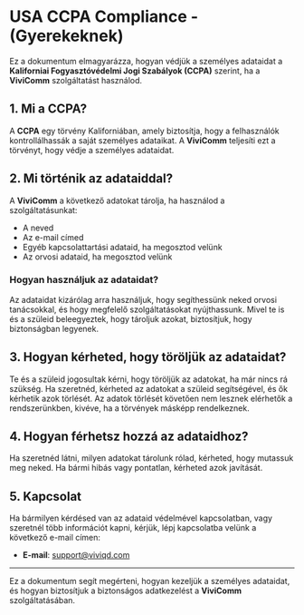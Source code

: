 # USA CCPA Compliance - (Gyerekeknek)

Ez a dokumentum elmagyarázza, hogyan védjük a személyes adataidat a **Kaliforniai Fogyasztóvédelmi Jogi Szabályok (CCPA)** szerint, ha a **ViviComm** szolgáltatást használod.

## 1. Mi a CCPA?

A **CCPA** egy törvény Kaliforniában, amely biztosítja, hogy a felhasználók kontrollálhassák a saját személyes adataikat. A **ViviComm** teljesíti ezt a törvényt, hogy védje a személyes adataidat.

## 2. Mi történik az adataiddal?

A **ViviComm** a következő adatokat tárolja, ha használod a szolgáltatásunkat:

- A neved
- Az e-mail címed
- Egyéb kapcsolattartási adataid, ha megosztod velünk
- Az orvosi adataid, ha megosztod velünk

### Hogyan használjuk az adataidat?

Az adataidat kizárólag arra használjuk, hogy segíthessünk neked orvosi tanácsokkal, és hogy megfelelő szolgáltatásokat nyújthassunk. Mivel te is és a szüleid beleegyeztek, hogy tároljuk azokat, biztosítjuk, hogy biztonságban legyenek.

## 3. Hogyan kérheted, hogy töröljük az adataidat?

Te és a szüleid jogosultak kérni, hogy töröljük az adatokat, ha már nincs rá szükség. Ha szeretnéd, kérheted az adatokat a szüleid segítségével, és ők kérhetik azok törlését. Az adatok törlését követően nem lesznek elérhetők a rendszerünkben, kivéve, ha a törvények másképp rendelkeznek.

## 4. Hogyan férhetsz hozzá az adataidhoz?

Ha szeretnéd látni, milyen adatokat tárolunk rólad, kérheted, hogy mutassuk meg neked. Ha bármi hibás vagy pontatlan, kérheted azok javítását.

## 5. Kapcsolat

Ha bármilyen kérdésed van az adataid védelmével kapcsolatban, vagy szeretnél több információt kapni, kérjük, lépj kapcsolatba velünk a következő e-mail címen:

- **E-mail**: [support@viviqd.com](mailto:support@viviqd.com)

---

Ez a dokumentum segít megérteni, hogyan kezeljük a személyes adataidat, és hogyan biztosítjuk a biztonságos adatkezelést a **ViviComm** szolgáltatásában.
